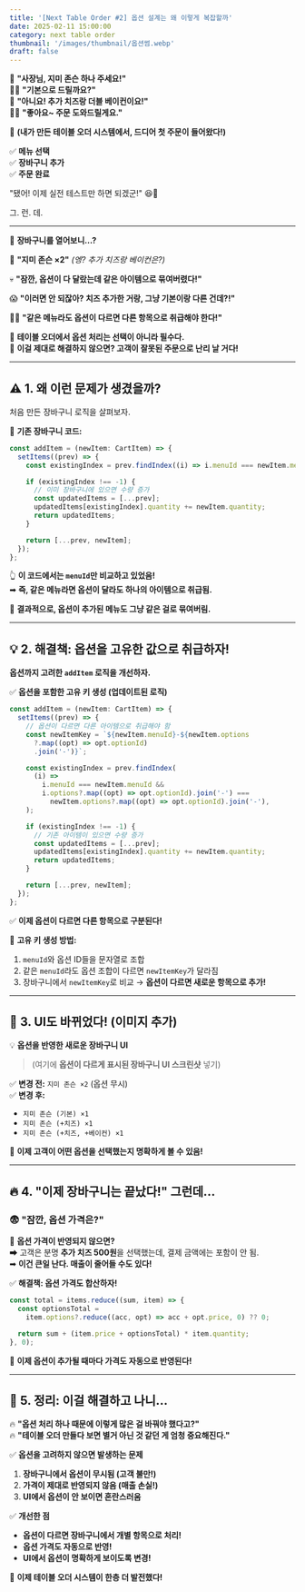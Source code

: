 ```yaml
---
title: '[Next Table Order #2] 옵션 설계는 왜 이렇게 복잡할까'
date: 2025-02-11 15:00:00
category: next table order
thumbnail: '/images/thumbnail/옵션썸.webp'
draft: false
---
```


👦 **"사장님, 지미 존슨 하나 주세요!"**  
👨‍🍳 **"기본으로 드릴까요?"**  
👦 **"아니요! 추가 치즈랑 더블 베이컨이요!"**  
👨‍🍳 **"좋아요~ 주문 도와드릴게요."**

🚀 **(내가 만든 테이블 오더 시스템에서, 드디어 첫 주문이 들어왔다!)**

✅ **메뉴 선택**  
✅ **장바구니 추가**  
✅ **주문 완료**

"됐어! 이제 실전 테스트만 하면 되겠군!" 😆🎉

그. 런. 데.

---

📢 **장바구니를 열어보니…?**

🍔 **"지미 존슨 ×2"** _(엥? 추가 치즈랑 베이컨은?)_

💀 **"잠깐, 옵션이 다 달랐는데 같은 아이템으로 묶여버렸다!"**

😱 **"이러면 안 되잖아? 치즈 추가한 거랑, 그냥 기본이랑 다른 건데?!"**

🙅‍♂️ **"같은 메뉴라도 옵션이 다르면 다른 항목으로 취급해야 한다!"**

🚨 **테이블 오더에서 옵션 처리는 선택이 아니라 필수다.**  
🚨 **이걸 제대로 해결하지 않으면? 고객이 잘못된 주문으로 난리 날 거다!**

---

## **⚠️ 1. 왜 이런 문제가 생겼을까?**

처음 만든 장바구니 로직을 살펴보자.

📌 **기존 장바구니 코드:**

```ts
const addItem = (newItem: CartItem) => {
  setItems((prev) => {
    const existingIndex = prev.findIndex((i) => i.menuId === newItem.menuId);

    if (existingIndex !== -1) {
      // 이미 장바구니에 있으면 수량 증가
      const updatedItems = [...prev];
      updatedItems[existingIndex].quantity += newItem.quantity;
      return updatedItems;
    }

    return [...prev, newItem];
  });
};
```

👆 **이 코드에서는 `menuId`만 비교하고 있었음!**  
➡ **즉, 같은 메뉴라면 옵션이 달라도 하나의 아이템으로 취급됨.**

🚨 **결과적으로, 옵션이 추가된 메뉴도 그냥 같은 걸로 묶여버림.**

---

## **💡 2. 해결책: 옵션을 고유한 값으로 취급하자!**

**옵션까지 고려한 `addItem` 로직을 개선하자.**

✅ **옵션을 포함한 고유 키 생성 (업데이트된 로직)**

```ts
const addItem = (newItem: CartItem) => {
  setItems((prev) => {
    // 옵션이 다르면 다른 아이템으로 취급해야 함
    const newItemKey = `${newItem.menuId}-${newItem.options
      ?.map((opt) => opt.optionId)
      .join('-')}`;

    const existingIndex = prev.findIndex(
      (i) =>
        i.menuId === newItem.menuId &&
        i.options?.map((opt) => opt.optionId).join('-') ===
          newItem.options?.map((opt) => opt.optionId).join('-'),
    );

    if (existingIndex !== -1) {
      // 기존 아이템이 있으면 수량 증가
      const updatedItems = [...prev];
      updatedItems[existingIndex].quantity += newItem.quantity;
      return updatedItems;
    }

    return [...prev, newItem];
  });
};
```

✅ **이제 옵션이 다르면 다른 항목으로 구분된다!**

📌 **고유 키 생성 방법:**

1. `menuId`와 옵션 ID들을 문자열로 조합
2. 같은 `menuId`라도 옵션 조합이 다르면 `newItemKey`가 달라짐
3. 장바구니에서 `newItemKey`로 비교 → **옵션이 다르면 새로운 항목으로 추가!**

---

## **📸 3. UI도 바뀌었다! (이미지 추가)**

💡 **옵션을 반영한 새로운 장바구니 UI**

> (여기에 **옵션이 다르게 표시된 장바구니 UI 스크린샷** 넣기)

✅ **변경 전:** `지미 존슨 ×2` (옵션 무시)  
✅ **변경 후:**

- `지미 존슨 (기본) ×1`
- `지미 존슨 (+치즈) ×1`
- `지미 존슨 (+치즈, +베이컨) ×1`

🎉 **이제 고객이 어떤 옵션을 선택했는지 명확하게 볼 수 있음!**

---

## **🔥 4. "이제 장바구니는 끝났다!" 그런데...**

### **😨 "잠깐, 옵션 가격은?"**

🛑 **옵션 가격이 반영되지 않으면?**  
➡ 고객은 분명 **추가 치즈 500원**을 선택했는데, 결제 금액에는 포함이 안 됨.  
➡ **이건 큰일 난다. 매출이 줄어들 수도 있다!**

✅ **해결책: 옵션 가격도 합산하자!**

```ts
const total = items.reduce((sum, item) => {
  const optionsTotal =
    item.options?.reduce((acc, opt) => acc + opt.price, 0) ?? 0;

  return sum + (item.price + optionsTotal) * item.quantity;
}, 0);
```

📌 **이제 옵션이 추가될 때마다 가격도 자동으로 반영된다!**

---

## **📌 5. 정리: 이걸 해결하고 나니...**

🔥 **"옵션 처리 하나 때문에 이렇게 많은 걸 바꿔야 했다고?"**  
🔥 **"테이블 오더 만들다 보면 별거 아닌 것 같던 게 엄청 중요해진다."**

✅ **옵션을 고려하지 않으면 발생하는 문제**

1. **장바구니에서 옵션이 무시됨 (고객 불만!)**
2. **가격이 제대로 반영되지 않음 (매출 손실!)**
3. **UI에서 옵션이 안 보이면 혼란스러움**

✅ **개선한 점**

- **옵션이 다르면 장바구니에서 개별 항목으로 처리!**
- **옵션 가격도 자동으로 반영!**
- **UI에서 옵션이 명확하게 보이도록 변경!**

🚀 **이제 테이블 오더 시스템이 한층 더 발전했다!**
